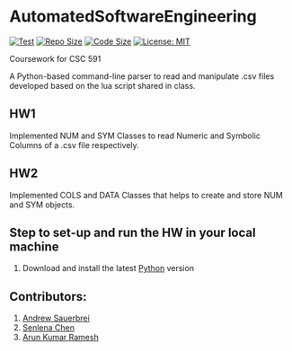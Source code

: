 # AutomatedSoftwareEngineering

[![Test](https://github.com/SelenaChen123/AutomatedSoftwareEngineering/actions/workflows/tests.yml/badge.svg)](https://github.com/SelenaChen123/AutomatedSoftwareEngineering/actions/workflows/tests.yml)
[![Repo Size](https://img.shields.io/github/repo-size/SelenaChen123/AutomatedSoftwareEngineering)](https://github.com/SelenaChen123/AutomatedSoftwareEngineering)
[![Code Size](https://img.shields.io/github/languages/code-size/SelenaChen123/AutomatedSoftwareEngineering)](https://github.com/SelenaChen123/AutomatedSoftwareEngineering)
[![License: MIT](https://img.shields.io/badge/License-MIT-yellow.svg)](https://opensource.org/licenses/MIT)

Coursework for CSC 591

A Python-based command-line parser to read and manipulate .csv files developed based on the lua script shared in class.

## HW1
Implemented NUM and SYM Classes to read Numeric and Symbolic Columns of a .csv file respectively.

## HW2
Implemented COLS and DATA Classes that helps to create and store NUM and SYM objects.

## Step to set-up and run the HW in your local machine

1. Download and install the latest [Python](https://www.python.org/downloads/) version 

## Contributors:
1. <a href="https://github.com/amsauerb" target="_blank">Andrew Sauerbrei</a>
2. <a href="https://github.com/SelenaChen123" target="_blank">Senlena Chen</a>
3. <a href="https://github.com/Arun152k" target="_blank">Arun Kumar Ramesh</a>
